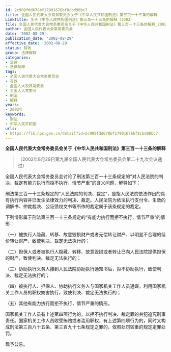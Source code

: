 ```yaml
---
id: 2c909fdd678bf17901678bf8cbd90bc7
title: 全国人民代表大会常务委员会关于《中华人民共和国刑法》第三百一十三条的解释
LinkTitle: 关于《中华人民共和国刑法》第三百一十三条的解释（2002）
file: 全国人民代表大会常务委员会关于《中华人民共和国刑法》第三百一十三条的解释_20020829_2c909fdd678bf17901678bf8cbd90bc7.docx
author: 全国人民代表大会常务委员会
date: '2002-08-29'
publication_date: '2002-08-29'
effective_date: '2002-08-29'
status: 有效
group: 法律解释
categories:
- 法律
- 法律解释
tags:
- 全国人民代表大会常务委员会
- 有效
- 全国人大及其常委会
- 全国人大常委会
- 刑法
- 解释
years:
- 2002年
keywords:
- 刑法
- 中华人民共和国
urls:
- https://flk.npc.gov.cn/detail?id=2c909fdd678bf17901678bf8cbd90bc7
---
```


**全国人民代表大会常务委员会关于《中华人民共和国刑法》第三百一十三条的解释**

> （2002年8月29日第九届全国人民代表大会常务委员会第二十九次会议通过）

全国人民代表大会常务委员会讨论了刑法第三百一十三条规定的“对人民法院的判决、裁定有能力执行而拒不执行，情节严重”的含义问题，解释如下：

刑法第三百一十三条规定的“人民法院的判决、裁定”，是指人民法院依法作出的具有执行内容并已发生法律效力的判决、裁定。人民法院为依法执行支付令、生效的调解书、仲裁裁决、公证债权文书等所作的裁定属于该条规定的裁定。

下列情形属于刑法第三百一十三条规定的“有能力执行而拒不执行，情节严重”的情形：

（一）被执行人隐藏、转移、故意毁损财产或者无偿转让财产、以明显不合理的低价转让财产，致使判决、裁定无法执行的；

（二）担保人或者被执行人隐藏、转移、故意毁损或者转让已向人民法院提供担保的财产，致使判决、裁定无法执行的；

（三）协助执行义务人接到人民法院协助执行通知书后，拒不协助执行，致使判决、裁定无法执行的；

（四）被执行人、担保人、协助执行义务人与国家机关工作人员通谋，利用国家机关工作人员的职权妨害执行，致使判决、裁定无法执行的；

（五）其他有能力执行而拒不执行，情节严重的情形。

国家机关工作人员有上述第四项行为的，以拒不执行判决、裁定罪的共犯追究刑事责任。国家机关工作人员收受贿赂或者滥用职权，有上述第四项行为的，同时又构成刑法第三百八十五条、第三百九十七条规定之罪的，依照处罚较重的规定定罪处罚。

现予公告。
